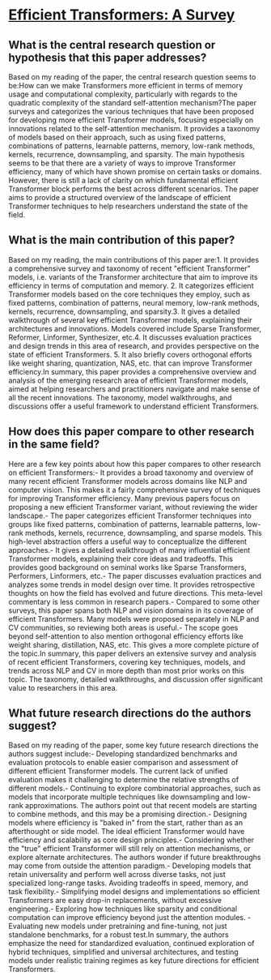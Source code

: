 # [Efficient Transformers: A Survey](https://arxiv.org/abs/2009.06732)

## What is the central research question or hypothesis that this paper addresses?

Based on my reading of the paper, the central research question seems to be:How can we make Transformers more efficient in terms of memory usage and computational complexity, particularly with regards to the quadratic complexity of the standard self-attention mechanism?The paper surveys and categorizes the various techniques that have been proposed for developing more efficient Transformer models, focusing especially on innovations related to the self-attention mechanism. It provides a taxonomy of models based on their approach, such as using fixed patterns, combinations of patterns, learnable patterns, memory, low-rank methods, kernels, recurrence, downsampling, and sparsity. The main hypothesis seems to be that there are a variety of ways to improve Transformer efficiency, many of which have shown promise on certain tasks or domains. However, there is still a lack of clarity on which fundamental efficient Transformer block performs the best across different scenarios. The paper aims to provide a structured overview of the landscape of efficient Transformer techniques to help researchers understand the state of the field.


## What is the main contribution of this paper?

Based on my reading, the main contributions of this paper are:1. It provides a comprehensive survey and taxonomy of recent "efficient Transformer" models, i.e. variants of the Transformer architecture that aim to improve its efficiency in terms of computation and memory. 2. It categorizes efficient Transformer models based on the core techniques they employ, such as fixed patterns, combination of patterns, neural memory, low-rank methods, kernels, recurrence, downsampling, and sparsity.3. It gives a detailed walkthrough of several key efficient Transformer models, explaining their architectures and innovations. Models covered include Sparse Transformer, Reformer, Linformer, Synthesizer, etc.4. It discusses evaluation practices and design trends in this area of research, and provides perspective on the state of efficient Transformers. 5. It also briefly covers orthogonal efforts like weight sharing, quantization, NAS, etc. that can improve Transformer efficiency.In summary, this paper provides a comprehensive overview and analysis of the emerging research area of efficient Transformer models, aimed at helping researchers and practitioners navigate and make sense of all the recent innovations. The taxonomy, model walkthroughs, and discussions offer a useful framework to understand efficient Transformers.


## How does this paper compare to other research in the same field?

Here are a few key points about how this paper compares to other research on efficient Transformers:- It provides a broad taxonomy and overview of many recent efficient Transformer models across domains like NLP and computer vision. This makes it a fairly comprehensive survey of techniques for improving Transformer efficiency. Many previous papers focus on proposing a new efficient Transformer variant, without reviewing the wider landscape.- The paper categorizes efficient Transformer techniques into groups like fixed patterns, combination of patterns, learnable patterns, low-rank methods, kernels, recurrence, downsampling, and sparse models. This high-level abstraction offers a useful way to conceptualize the different approaches.- It gives a detailed walkthrough of many influential efficient Transformer models, explaining their core ideas and tradeoffs. This provides good background on seminal works like Sparse Transformers, Performers, Linformers, etc.- The paper discusses evaluation practices and analyzes some trends in model design over time. It provides retrospective thoughts on how the field has evolved and future directions. This meta-level commentary is less common in research papers.- Compared to some other surveys, this paper spans both NLP and vision domains in its coverage of efficient Transformers. Many models were proposed separately in NLP and CV communities, so reviewing both areas is useful.- The scope goes beyond self-attention to also mention orthogonal efficiency efforts like weight sharing, distillation, NAS, etc. This gives a more complete picture of the topic.In summary, this paper delivers an extensive survey and analysis of recent efficient Transformers, covering key techniques, models, and trends across NLP and CV in more depth than most prior works on this topic. The taxonomy, detailed walkthroughs, and discussion offer significant value to researchers in this area.


## What future research directions do the authors suggest?

Based on my reading of the paper, some key future research directions the authors suggest include:- Developing standardized benchmarks and evaluation protocols to enable easier comparison and assessment of different efficient Transformer models. The current lack of unified evaluation makes it challenging to determine the relative strengths of different models.- Continuing to explore combinatorial approaches, such as models that incorporate multiple techniques like downsampling and low-rank approximations. The authors point out that recent models are starting to combine methods, and this may be a promising direction.- Designing models where efficiency is "baked in" from the start, rather than as an afterthought or side model. The ideal efficient Transformer would have efficiency and scalability as core design principles.- Considering whether the "true" efficient Transformer will still rely on attention mechanisms, or explore alternate architectures. The authors wonder if future breakthroughs may come from outside the attention paradigm.- Developing models that retain universality and perform well across diverse tasks, not just specialized long-range tasks. Avoiding tradeoffs in speed, memory, and task flexibility.- Simplifying model designs and implementations so efficient Transformers are easy drop-in replacements, without excessive engineering.- Exploring how techniques like sparsity and conditional computation can improve efficiency beyond just the attention modules. - Evaluating new models under pretraining and fine-tuning, not just standalone benchmarks, for a robust test.In summary, the authors emphasize the need for standardized evaluation, continued exploration of hybrid techniques, simplified and universal architectures, and testing models under realistic training regimes as key future directions for efficient Transformers.
